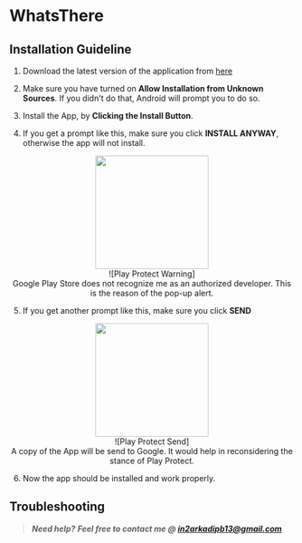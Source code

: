 # WhatsThere

## Installation Guideline

1. Download the latest version of the application from [here](https://github.com/darkmatter18/WhatsThere/releases/latest/download/WhatsThere.apk)

2. Make sure you have turned on **Allow Installation from Unknown Sources**. If you didn't do that, Android will prompt you to do so.

3. Install the App, by **Clicking the Install Button**.

4. If you get a prompt like this, make sure you click **INSTALL ANYWAY**, otherwise the app will not install.

<p align ="center">
<img src=images/install_1.jpg width=200>
<br>
![Play Protect Warning]
<br>
Google Play Store does not recognize me as an authorized developer. This is the reason of the pop-up alert.
</p>

5. If you get another prompt like this, make sure you click **SEND**

<p align ="center">
<img src=images/install_2.jpg width=200>
<br>
![Play Protect Send]
<br>
A copy of the App will be send to Google. It would help in reconsidering the stance of Play Protect.
</p>
	
6. Now the app should be installed and work properly.



## Troubleshooting


> ***Need help?***
***Feel free to contact me @ [in2arkadipb13@gmail.com](mailto:in2arkadipb13@gmail.com?Subject=Github:Udacity-Computer-Vision-Nanodegree-Repository)***
